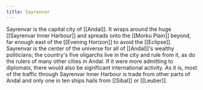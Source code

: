 ```yaml
---
title: Sayrenvar
---
```


Sayrenvar is the capital city of [[Andal]]. It wraps around the huge [[Sayrenvar Inner Harbour]] and spreads onto the [[Morku Plain]] beyond, far enough east of the [[Evening Horizon]] to avoid the [[Eclipse]]. Sayrenvar is the center of the universe for all of [[Andal]]'s wealthy politicians; the country's five oligarchs live in the city and rule from it, as do the rulers of many other cities in Andal. If it were more admitting to diplomats, there would also be significant international activity. As it is, most of the traffic through Sayrenvar Inner Harbour is trade from other parts of Andal and only one in ten ships hails from [[Sibal]] or [[Leuber]].
